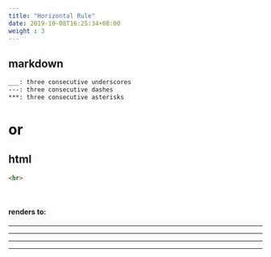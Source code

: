 ```yaml
---
title: "Horizontal Rule"
date: 2019-10-08T16:25:34+08:00
weight : 3
---
```


## markdown

```markdown
___: three consecutive underscores
---: three consecutive dashes
***: three consecutive asterisks
```
# or

## html

```html
<hr>
```
<br>

#### renders to:

___

---

***

<hr>
